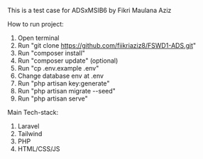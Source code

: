 This is a test case for ADSxMSIB6
by Fikri Maulana Aziz

How to run project:
1.  Open terminal
2.	Run "git clone https://github.com/fiikriaziz8/FSWD1-ADS.git"
3.	Run "composer install"
4.	Run "composer update" (optional)
5.	Run "cp .env.example .env"
7.	Change database env at .env
6.	Run "php artisan key:generate"
8.	Run "php artisan migrate --seed"
9.	Run "php artisan serve"

Main Tech-stack:
1. Laravel
2. Tailwind
3. PHP
4. HTML/CSS/JS
